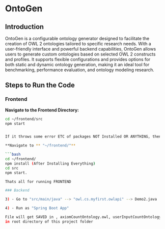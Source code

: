 # OntoGen

## Introduction

OntoGen is a configurable ontology generator designed to facilitate the creation of OWL 2 ontologies tailored to specific research needs. With a user-friendly interface and powerful backend capabilities, OntoGen allows users to generate custom ontologies based on selected OWL 2 constructs and profiles. It supports flexible configurations and provides options for both static and dynamic ontology generation, making it an ideal tool for benchmarking, performance evaluation, and ontology modeling research.

## Steps to Run the Code

### Frontend

**Navigate to the Frontend Directory:**
   ```bash
   cd ~/frontend/src
   npm start


If it throws some error ETC of packages NOT Installed OR ANYTHING, then

**Navigate to ** "~/frontend/"**

   ```bash
   cd ~/frontend/
   npm install (After Installing Everything)
   cd src
   npm start.

Thats all for running FRONTEND

### Backend

3) - Go to "src/main/java" --> "owl.cs.myfirst.owlapi" --> Demo2.java 

4) - Run as "Spring Boot App"

File will get SAVED in , axiomCountOntology.owl, userInputCountOntology.owl, randomAxiomCountOntology.owl, randomUserInputCountOntology.owl
in root directory of this project folder
